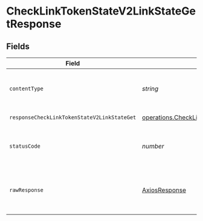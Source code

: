 # CheckLinkTokenStateV2LinkStateGetResponse


## Fields

| Field                                                                                                                                                                                          | Type                                                                                                                                                                                           | Required                                                                                                                                                                                       | Description                                                                                                                                                                                    |
| ---------------------------------------------------------------------------------------------------------------------------------------------------------------------------------------------- | ---------------------------------------------------------------------------------------------------------------------------------------------------------------------------------------------- | ---------------------------------------------------------------------------------------------------------------------------------------------------------------------------------------------- | ---------------------------------------------------------------------------------------------------------------------------------------------------------------------------------------------- |
| `contentType`                                                                                                                                                                                  | *string*                                                                                                                                                                                       | :heavy_check_mark:                                                                                                                                                                             | HTTP response content type for this operation                                                                                                                                                  |
| `responseCheckLinkTokenStateV2LinkStateGet`                                                                                                                                                    | [operations.CheckLinkTokenStateV2LinkStateGetResponseCheckLinkTokenStateV2LinkStateGet](../../models/operations/checklinktokenstatev2linkstategetresponsechecklinktokenstatev2linkstateget.md) | :heavy_minus_sign:                                                                                                                                                                             | Successful Response                                                                                                                                                                            |
| `statusCode`                                                                                                                                                                                   | *number*                                                                                                                                                                                       | :heavy_check_mark:                                                                                                                                                                             | HTTP response status code for this operation                                                                                                                                                   |
| `rawResponse`                                                                                                                                                                                  | [AxiosResponse](https://axios-http.com/docs/res_schema)                                                                                                                                        | :heavy_minus_sign:                                                                                                                                                                             | Raw HTTP response; suitable for custom response parsing                                                                                                                                        |